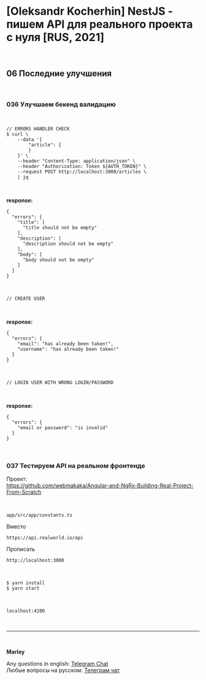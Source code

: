 # [Oleksandr Kocherhin] NestJS - пишем API для реального проекта с нуля [RUS, 2021]

<br/>

## 06 Последние улучшения

<br/>

### 036 Улучшаем бекенд валидацию

<br/>

```
// ERRORS HANDLER CHECK
$ curl \
    --data '{
        "article": {
        }
    }' \
    --header "Content-Type: application/json" \
    --header "Authorization: Token ${AUTH_TOKEN}" \
    --request POST http://localhost:3000/articles \
    | jq
```

<br/>

**response:**

```
{
  "errors": {
    "title": [
      "title should not be empty"
    ],
    "description": [
      "description should not be empty"
    ],
    "body": [
      "body should not be empty"
    ]
  }
}
```

<br/>

```
// CREATE USER
```

<br/>

**response:**

```
{
  "errors": {
    "email": "has already been taken!",
    "username": "has already been taken!"
  }
}
```

<br/>

```
// LOGIN USER WITH WRONG LOGIN/PASSWORD
```

<br/>

**response:**

```
{
  "errors": {
    "email or password": "is invalid"
  }
}
```

<br/>

### 037 Тестируем API на реальном фронтенде

Проект:  
https://github.com/webmakaka/Angular-and-NgRx-Building-Real-Project-From-Scratch

<br/>

```
app/src/app/constants.ts
```

Вместо

```
https://api.realworld.io/api
```

Прописать

```
http://localhost:3000
```

<br/>

```
$ yarn install
$ yarn start
```

<br/>

```
localhost:4200
```

<br/>

---

<br/>

**Marley**

Any questions in english: <a href="https://jsdev.org/chat/">Telegram Chat</a>  
Любые вопросы на русском: <a href="https://jsdev.ru/chat/">Телеграм чат</a>
